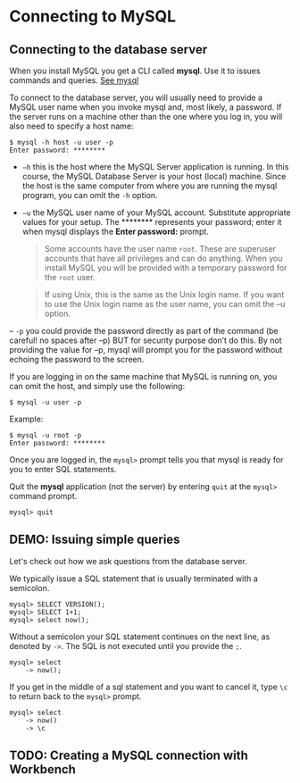 # Connecting to MySQL

## Connecting to the database server

When you install MySQL you get a CLI called **mysql**.  Use it to issues commands and queries. [See mysql](http://dev.mysql.com/doc/refman/5.7/en/mysql.html)

To connect to the database server, you will usually need to provide a MySQL user name when you invoke mysql and, most likely, a password. If the server runs on a machine other than the one where you log in, you will also need to specify a host name:

```
$ mysql -h host -u user -p
Enter password: ********
```

- `–h` this is the host where the MySQL Server application is running.  In this course, the MySQL Database Server is your host (local) machine.  Since the host is the same computer from where you are running the mysql program, you can omit the `-h` option.

- `–u` the MySQL user name of your MySQL account. Substitute appropriate values for your setup. The ******** represents your password; enter it when mysql displays the **Enter password:** prompt.  

    > Some accounts have the user name `root`. These are superuser accounts that have all privileges and can do anything. When you install MySQL you will be provided with a temporary password for the `root` user.

    > If using Unix, this is the same as the Unix login name.  If you want to use the Unix login name as the user name, you can omit the –u option.  

– `-p` you could provide the password directly as part of the command (be careful! no spaces after –p) BUT for security purpose don’t do this.  By not providing the value for –p, mysql will prompt you for the password without echoing the password to the screen.

If you are logging in on the same machine that MySQL is running on, you can omit the host, and simply use the following:

```
$ mysql -u user -p
```

Example:
```
$ mysql -u root -p
Enter password: ********
```

Once you are logged in, the `mysql>` prompt tells you that mysql is ready for you to enter SQL statements.

Quit the **mysql** application (not the server) by entering `quit` at the `mysql>` command prompt.

```
mysql> quit
```

## DEMO:  Issuing simple queries

Let's check out how we ask questions from the database server.  

We typically issue a SQL statement that is usually terminated with a semicolon.

```
mysql> SELECT VERSION();
mysql> SELECT 1+1;
mysql> select now();
```

Without a semicolon your SQL statement continues on the next line, as denoted by `->`.  The SQL is not executed until you provide the `;`.

```
mysql> select
    -> now();
```

If you get in the middle of a sql statement and you want to cancel it, type  `\c` to return back to the `mysql>` prompt.

```
mysql> select
    -> now()
    -> \c
```

## TODO: Creating a MySQL connection with Workbench
